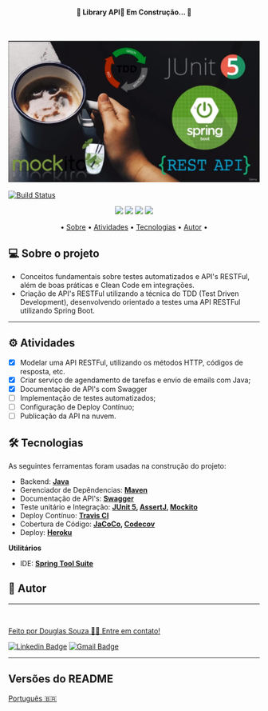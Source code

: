   <h4 align="center"> 
    🚧  Library API🚀 Em Construção... 🚧
  </h4>
  <br>

  <p align="center">
    <img src="src/main/resources/img/banner.png">
  </p>
  
  [![Build Status](https://app.travis-ci.com/Dagurasu56/library-api.svg?branch=main)](https://app.travis-ci.com/Dagurasu56/library-api)

  <p align="center">
    <img src="https://img.shields.io/badge/Java-OpenJDK11-purple">
    <img src="https://img.shields.io/badge/Spring Tool Suite-V4.13.0-green">
    <img src="https://img.shields.io/badge/Model Mapper-V3.0.0-yellowgreen">
    <img src="https://img.shields.io/badge/Maven-V3.6.3-blue">
  </p>

  <p align="center">
    • <a href="#-sobre-o-projeto">Sobre</a> •
     <a href="#-atividades">Atividades</a> •
     <a href="#-tecnologias">Tecnologias</a> • 
     <a href="#-autor">Autor</a> • 
  </p>

## 💻 Sobre o projeto

  - Conceitos fundamentais sobre testes automatizados e API's RESTFul, além de boas práticas e Clean Code em integrações.
  - Criação de API's RESTFul utilizando a técnica do TDD (Test Driven Development), desenvolvendo orientado a testes uma API RESTFul utilizando Spring Boot.

---

## ⚙️ Atividades
  
- [x] Modelar uma API RESTFul, utilizando os métodos HTTP, códigos de resposta, etc.
- [x] Criar serviço de agendamento de tarefas e envio de emails com Java;
- [x] Documentação de API's com Swagger
- [ ] Implementação de testes automatizados;
- [ ] Configuração de Deploy Contínuo;
- [ ] Publicação da API na nuvem.

## 🛠 Tecnologias

As seguintes ferramentas foram usadas na construção do projeto:

- Backend: **[Java](https://openjdk.java.net/install/)**
- Gerenciador de Depêndencias: **[Maven](https://maven.apache.org/download.cgi)**
- Documentação de API's: **[Swagger](https://swagger.io/)**
- Teste unitário e Integração: **[JUnit 5](https://junit.org/junit5/docs/current/user-guide/), [AssertJ](https://joel-costigliola.github.io/assertj/), [Mockito](https://site.mockito.org/)**
- Deploy Contínuo: **[Travis CI](https://travis-ci.org/)**
- Cobertura de Código: **[JaCoCo](https://www.eclemma.org/jacoco/trunk/doc/maven.html), [Codecov](http://about.codecov.io/)**
- Deploy: **[Heroku](https://www.heroku.com/)**

**Utilitários**

-   IDE:  **[Spring Tool Suite](https://spring.io/tools)**

## 🦸 Autor
---

<a href="#">
 <img style="border-radius: 50%;" src="https://avatars.githubusercontent.com/u/50157211?s=120&v=4" width="100px;" alt=""/>
 <br />

Feito por Douglas Souza 👋🏽 Entre em contato!

[![Linkedin Badge](https://img.shields.io/badge/-Douglas-blue?style=flat-square&logo=Linkedin&logoColor=white&link=https://www.linkedin.com/in/dagurasujava/)](https://www.linkedin.com/in/dagurasujava/) 
[![Gmail Badge](https://img.shields.io/badge/-contini.ds@gmail.com-c14438?style=flat-square&logo=Gmail&logoColor=white&link=mailto:contini.ds@gmail.com)](mailto:contini.ds@gmail.com)
 
---

##  Versões do README

[Português 🇧🇷](./README.md) 
